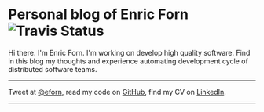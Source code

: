 Personal blog of Enric Forn  ![Travis Status](https://api.travis-ci.org/enricforn/enricforn.github.io.svg?branch=master)
========

Hi there. I'm Enric Forn. I'm working on develop high quality software. Find in this blog my thoughts and experience automating development cycle of distributed software teams.

---

Tweet at [@eforn](https://twitter.com/eforn), read my code on [GitHub](http://github.com/enricforn), find my CV on [LinkedIn](http://uk.linkedin.com/in/enricforn).

---